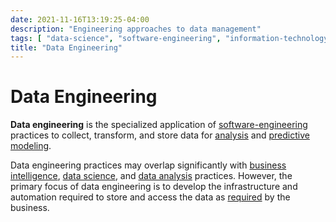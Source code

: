 ```yaml
---
date: 2021-11-16T13:19:25-04:00
description: "Engineering approaches to data management"
tags: [ "data-science", "software-engineering", "information-technology", "data-teams" ]
title: "Data Engineering"
---
```


# Data Engineering

**Data engineering** is the specialized application of [software-engineering](software-engineering.md) practices to collect, transform, and store data for [analysis](data-analysis.md) and [predictive modeling](data-science.md).

Data engineering practices may overlap significantly with [business intelligence](business-intelligence.md), [data science](data-science.md), and [data analysis](data-analysis.md) practices. However, the primary focus of data engineering is to develop the infrastructure and automation required to store and access the data as [required](requirements.md) by the business.
